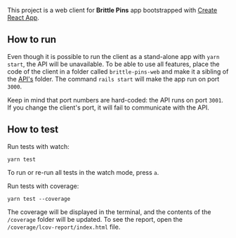 This project is a web client for **Brittle Pins** app bootstrapped with [Create React App](https://github.com/facebook/create-react-app).

## How to run

Even though it is possible to run the client as a stand-alone app with `yarn start`,
the API will be unavailable.
To be able to use all features, place the code of the client in a folder called `brittle-pins-web`
and make it a sibling of the [API's](https://github.com/ekaterina-nikonova/brittle-pins-api) folder.
The command `rails start` will make the app run on port `3000`.

Keep in mind that port numbers are hard-coded: the API runs on port `3001`.
If you change the client's port, it will fail to communicate with the API.

## How to test

Run tests with watch:

```yarn test```

To run or re-run all tests in the watch mode, press `a`.

Run tests with coverage:

```yarn test --coverage```

The coverage will be displayed in the terminal, and the contents of the `/coverage` folder will be updated.
To see the report, open the `/coverage/lcov-report/index.html` file.

